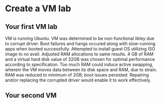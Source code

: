 # Create a VM lab

## Your first VM lab
VM is running Ubuntu.
VM was determined to be non-functional likley due to corrupt driver. Boot failures and hangs occured along with slow-running apps when booted successfully. Attempted to install guest OS utilizing ISO image to no avail. Adjusted RAM allocations to same results. 
4 GB of RAM and a virtual hard disk value of 32GB was chosen for optimal performance according to specification.
Too much RAM could induce active swapping, wherein the VM moves data between its disk space and RAM, due to strain.
RAM was reduced to minimum of 2GB; boot issues persisted. 
Repairing and/or replacing the corrupted driver would enable it to work effectively. 

## Your second VM



